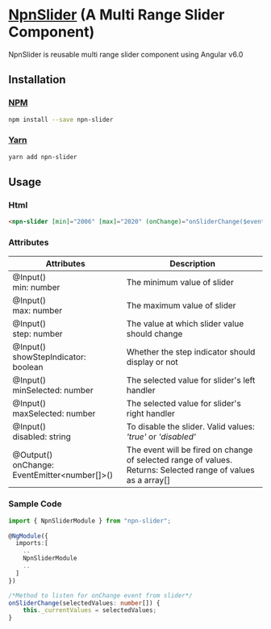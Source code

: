 # [NpnSlider](https://npnm.github.io/NpnSlider/) (A Multi Range Slider Component)

NpnSlider is reusable multi range slider component using Angular v6.0

## Installation
### [NPM](https://www.npmjs.com/package/npn-slider)
```sh
npm install --save npn-slider
```
### [Yarn](https://yarn.pm/npn-slider)
```sh
yarn add npn-slider
```
## Usage
### Html
```html
<npn-slider [min]="2006" [max]="2020" (onChange)="onSliderChange($event)"></npn-slider>
```
### Attributes
Attributes | Description
-----------|------------
@Input() <br> min: number | The minimum value of slider
@Input() <br> max: number | The maximum value of slider
@Input() <br> step: number | The value at which slider value should change
@Input() <br> showStepIndicator: boolean | Whether the step indicator should display or not
@Input() <br> minSelected: number | The selected value for slider's left handler
@Input() <br> maxSelected: number | The selected value for slider's right handler
@Input() <br> disabled: string | To disable the slider. Valid values: _'true'_ or _'disabled'_
@Output() <br> onChange: EventEmitter<number[]>() | The event will be fired on change of selected range of values. Returns: Selected range of values as a array[]

### Sample Code
```ts
import { NpnSliderModule } from "npn-slider";
  
@NgModule({
  imports:[
    ..
    NpnSliderModule
    ..
  ]
})
``` 
```ts
/*Method to listen for onChange event from slider*/
onSliderChange(selectedValues: number[]) {
    this._currentValues = selectedValues;
}
```

